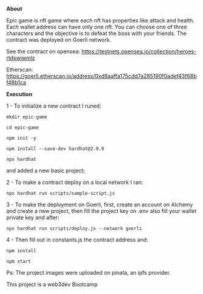 <strong> About </strong>

Epic game is nft game where each nft has properties like attack and health. Each wallet address can have only one nft. You can choose one of three characters and the objective is to defeat the boss with your friends. The contract was deployed on Goerli network.

See the contract on opensea: https://testnets.opensea.io/collection/heroes-rtdswiwmlz

Etherscan: https://goerli.etherscan.io/address/0xd8aaffa175cdd7a285190f0adef43f68bf48b1ca

<strong> Execution </strong>

1 - To initialize a new contract I runed:

`mkdir epic-game`

`cd epic-game`

`npm init -y`

`npm install --save-dev hardhat@2.9.9`

`npx hardhat`

and added a new basic project;

2 - To make a contract deploy on a local network I ran:

`npx hardhat run scripts/sample-script.js`

3 - To make the deployment on Goerli, first, create an account on Alchemy and create a new project, then fill the project key on .env also fill your wallet private key and after:

`npx hardhat run scripts/deploy.js --network goerli`

4 - Then fill out in constants.js the contract address and:

`npm install`

`npm start`


Ps: The project images were uploaded on pinata, an ipfs provider.

This project is a web3dev Bootcamp
